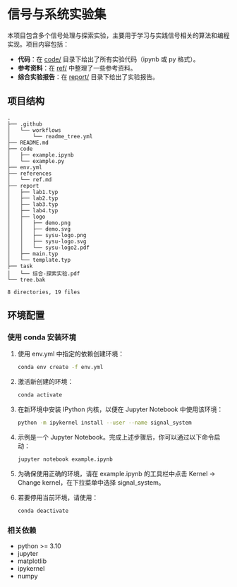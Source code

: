 # 信号与系统实验集

本项目包含多个信号处理与探索实验，主要用于学习与实践信号相关的算法和编程实现。项目内容包括：

- **代码**：在 [code/](code/) 目录下给出了所有实验代码（ipynb 或 py 格式）。
- **参考资料**：在 [ref/](references/) 中整理了一些参考资料。
- **综合实验报告**：在 [report/](report/) 目录下给出了实验报告。

## 项目结构

```
.
├── .github
│   └── workflows
│       └── readme_tree.yml
├── README.md
├── code
│   ├── example.ipynb
│   └── example.py
├── env.yml
├── references
│   └── ref.md
├── report
│   ├── lab1.typ
│   ├── lab2.typ
│   ├── lab3.typ
│   ├── lab4.typ
│   ├── logo
│   │   ├── demo.png
│   │   ├── demo.svg
│   │   ├── sysu-logo.png
│   │   ├── sysu-logo.svg
│   │   └── sysu-logo2.pdf
│   ├── main.typ
│   └── template.typ
├── task
│   └── 综合-探索实验.pdf
└── tree.bak

8 directories, 19 files
```

## 环境配置

### 使用 conda 安装环境

1. 使用 env.yml 中指定的依赖创建环境：
    ```sh
    conda env create -f env.yml
    ```

2. 激活新创建的环境：
    ```sh
    conda activate
    ```
    
3. 在新环境中安装 IPython 内核，以便在 Jupyter Notebook 中使用该环境： 

    ```sh
    python -m ipykernel install --user --name signal_system
    ```

4. 示例是一个 Jupyter Notebook。完成上述步骤后，你可以通过以下命令启动：
    ```sh
    jupyter notebook example.ipynb
    ```
    
5. 为确保使用正确的环境，请在 example.ipynb 的工具栏中点击 Kernel -> Change kernel，在下拉菜单中选择 signal_system。

6. 若要停用当前环境，请使用：
    ```sh
    conda deactivate
    ```

### 相关依赖

- python >= 3.10
- jupyter
- matplotlib
- ipykernel
- numpy